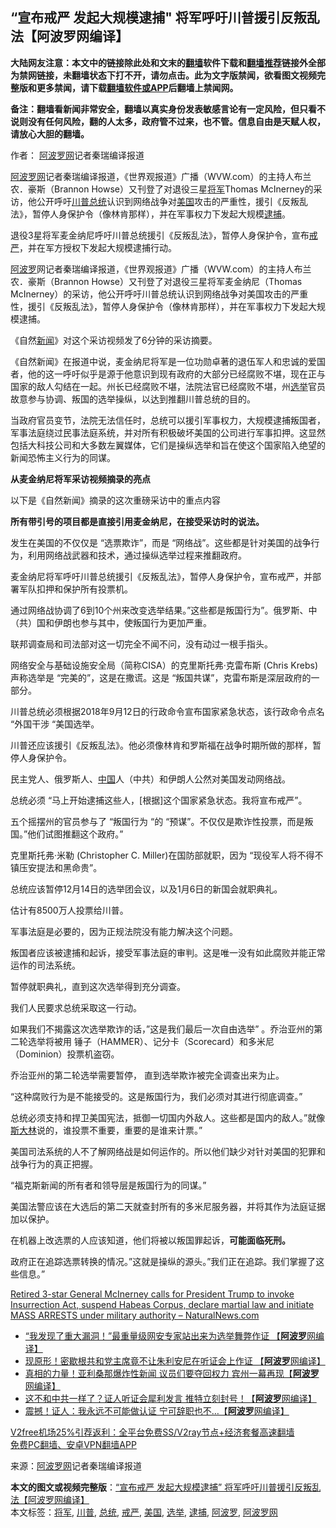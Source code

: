  <h2>“宣布戒严 发起大规模逮捕" 将军呼吁川普援引反叛乱法【阿波罗网编译】</h2> <p class="notice"><b>大陆网友注意：本文中的链接除此处和文末的<a href="https://github.com/bannedbook/fanqiang" >翻墙</a>软件下载和<a href="https://github.com/killgcd/justmysocks/blob/master/README.md">翻墙推荐</a>链接外全部为禁网链接，未翻墙状态下打不开，请勿点击。此为文字版禁闻，欲看图文视频完整版和更多禁闻，请下载<a href="https://github.com/bannedbook/fanqiang">翻墙软件或APP</a>后翻墙上禁闻网。</p><p>备注：翻墙看新闻非常安全，翻墙以真实身份发表敏感言论有一定风险，但只看不说则没有任何风险，翻的人太多，政府管不过来，也不管。信息自由是天赋人权，请放心大胆的翻墙。</b></p>  <div class="entry"> <p>作者： <span class='wp_keywordlink_affiliate'><a href="https://www.aboluowang.com/" title="阿波罗网" target="_blank">阿波罗网</a></span>记者秦瑞编译报道</p> <p id="summary"><a href="https://www.bannedbook.org/bnews/tag/%e9%98%bf%e6%b3%a2%e7%bd%97%e7%bd%91/" class="st_tag internal_tag" rel="tag" title="标签 阿波罗网 下的日志">阿波罗网</a>记者秦瑞编译报道，《世界观报道》广播（WVW.com）的主持人布兰农．豪斯（Brannon Howse）又刊登了对退役三星<a href="https://www.bannedbook.org/bnews/tag/%e5%b0%86%e5%86%9b/" class="st_tag internal_tag" rel="tag" title="标签 将军 下的日志">将军</a>Thomas McInerney的采访，他公开呼吁<a href="https://www.bannedbook.org/bnews/tag/%e5%b7%9d%e6%99%ae/" class="st_tag internal_tag" rel="tag" title="标签 川普 下的日志">川普</a><a href="https://www.bannedbook.org/bnews/tag/%e6%80%bb%e7%bb%9f/" class="st_tag internal_tag" rel="tag" title="标签 总统 下的日志">总统</a>认识到网络战争对<a href="https://www.bannedbook.org/bnews/tag/%e7%be%8e%e5%9b%bd/" class="st_tag internal_tag" rel="tag" title="标签 美国 下的日志">美国</a>攻击的严重性，援引《反叛乱法》，暂停人身保护令（像林肯那样），并在军事权力下发起大规模<a href="https://www.bannedbook.org/bnews/tag/%E9%80%AE%E6%8D%95/" class="st_tag internal_tag" rel="tag" title="标签 逮捕 下的日志">逮捕</a>。</p> <p>退役3星将军麦金纳尼呼吁川普总统援引《反叛乱法》，暂停人身保护令，宣布<a href="https://www.bannedbook.org/bnews/tag/%E6%88%92%E4%B8%A5/" class="st_tag internal_tag" rel="tag" title="标签 戒严 下的日志">戒严</a>，并在军方授权下发起大规模逮捕行动。</p> <p><a href="https://www.bannedbook.org/bnews/tag/%E9%98%BF%E6%B3%A2%E7%BD%97/" class="st_tag internal_tag" rel="tag" title="标签 阿波罗 下的日志">阿波罗</a>网记者秦瑞编译报道，《世界观报道》广播（WVW.com）的主持人布兰农．豪斯（Brannon Howse）又刊登了对退役三星将军麦金纳尼（Thomas McInerney）的采访，他公开呼吁川普总统认识到网络战争对美国攻击的严重性，援引《反叛乱法》，暂停人身保护令（像林肯那样），并在军事权力下发起大规模逮捕。</p> <p>《自然<span class='wp_keywordlink_affiliate'><a href="https://www.bannedbook.org/" title="新闻">新闻</a></span>》对这个采访视频发了6分钟的采访摘要。</p> <p>《自然新闻》在报道中说，麦金纳尼将军是一位功勋卓著的退伍军人和忠诚的爱国者，他的这一呼吁似乎是源于他意识到现有政府的大部分已经腐败不堪，现在正与国家的敌人勾结在一起。州长已经腐败不堪，法院法官已经腐败不堪，州<a href="https://www.bannedbook.org/bnews/tag/%e9%80%89%e4%b8%be/" class="st_tag internal_tag" rel="tag" title="标签 选举 下的日志">选举</a>官员故意参与协调、叛国的选举操纵，以达到推翻川普总统的目的。</p> <p>当政府官员变节，法院无法信任时，总统可以援引军事权力，大规模逮捕叛国者，军事法庭绕过民事法庭系统，并对所有积极破坏美国的公司进行军事扣押。这显然包括大科技公司和大多数左翼媒体，它们是操纵选举和旨在使这个国家陷入绝望的新闻恐怖主义行为的同谋。</p> <p><strong>从麦金纳尼将军采访视频摘录的亮点</strong></p> <p>以下是《自然新闻》摘录的这次重磅采访中的重点内容</p>  <p><strong>所有带引号的项目都是直接引用麦金纳尼，在接受采访时的说法。</strong></p> <p>发生在美国的不仅仅是 &#8220;选票欺诈&#8221;，而是 &#8220;网络战&#8221;。这些都是针对美国的战争行为，利用网络战武器和技术，通过操纵选举过程来推翻政府。</p> <p>麦金纳尼将军呼吁川普总统援引《反叛乱法》，暂停人身保护令，宣布戒严，并部署军队扣押和保护所有投票机。</p> <p>通过网络战协调了6到10个州来改变选举结果。&#8221;这些都是叛国行为&#8221;。俄罗斯、中（共）国和伊朗也参与其中，使叛国行为更加严重。</p> <p>联邦调查局和司法部对这一切完全不闻不问，没有动过一根手指头。</p> <p>网络安全与基础设施安全局（简称CISA）的克里斯托弗·克雷布斯 (Chris Krebs) 声称选举是 &#8220;完美的&#8221;，这是在撒谎。这是 &#8220;叛国共谋&#8221;，克雷布斯是深层政府的一部分。</p> <p>川普总统必须根据2018年9月12日的行政命令宣布国家紧急状态，该行政命令点名 &#8220;外国干涉 &#8220;美国选举。</p> <p>川普还应该援引《反叛乱法》。他必须像林肯和罗斯福在战争时期所做的那样，暂停人身保护令。</p> <p>民主党人、俄罗斯人、<span class='wp_keywordlink_affiliate'><a href="https://www.bannedbook.org/" title="中国" target="_blank">中国</a></span>人（中共）和伊朗人公然对美国发动网络战。</p>  <p>总统必须 &#8220;马上开始逮捕这些人，[根据]这个国家紧急状态。我将宣布戒严&#8221;。</p> <p>五个摇摆州的官员参与了 &#8220;叛国行为 &#8220;的 &#8220;预谋&#8221;。不仅仅是欺诈性投票，而是叛国。&#8221;他们试图推翻这个政府。&#8221;</p> <p>克里斯托弗·米勒 (Christopher C. Miller)在国防部就职，因为&nbsp;“现役军人将不得不镇压安提法和黑命贵”。</p> <p>总统应该暂停12月14日的选举团会议，以及1月6日的新国会就职典礼。</p> <p>估计有8500万人投票给川普。</p> <p>军事法庭是必要的，因为正规法院没有能力解决这个问题。</p> <p>叛国者应该被逮捕和起诉，接受军事法庭的审判。这是唯一没有如此腐败并能正常运作的司法系统。</p> <p>暂停就职典礼，直到这次选举得到充分调查。</p> <p>我们人民要求总统采取这一行动。</p>  <p>如果我们不揭露这次选举欺诈的话，”这是我们最后一次自由选举”&nbsp;。乔治亚州的第二轮选举将被用&nbsp;锤子（HAMMER）、记分卡（Scorecard）和多米尼（Dominion）投票机盗窃。</p> <p>乔治亚州的第二轮选举需要暂停，&nbsp;直到选举欺诈被完全调查出来为止。</p> <p>“这种腐败行为是不能接受的。这是叛国行为，我们必须对其进行彻底调查。”</p> <p>总统必须支持和捍卫美国宪法，抵御一切国内外敌人。这些都是国内的敌人。”就像<span class='wp_keywordlink'><a href="https://www.bannedbook.org/forum2/topic1256.html" title="斯大林（上、中、下册）" target="_blank">斯大林</a></span>说的，谁投票不重要，重要的是谁来计票。”</p> <p>美国司法系统的人不了解网络战是如何运作的。所以他们缺少对针对美国的犯罪和战争行为的真正把握。</p> <p>“福克斯新闻的所有者和领导层是叛国行为的同谋。”</p> <p>美国法警应该在大选后的第二天就查封所有的多米尼服务器，并将其作为法庭证据加以保护。</p> <p>在机器上改选票的人应该知道，他们将被以叛国罪起诉，<strong>可能面临死刑。</strong></p> <p>政府正在追踪选票转换的情况。”这就是操纵的源头。”我们正在追踪。我们掌握了这些信息。”</p>  <p><a href="https://www.naturalnews.com/2020-12-01-general-mcinerney-calls-for-president-trump-to-invoke-insurrection-act.html">Retired 3-star General McInerney calls for President Trump to invoke Insurrection Act, suspend Habeas Corpus, declare martial law and initiate MASS ARRESTS under military authority – NaturalNews.com</a></p> <ul class='op-related-articles' title='相关阅读'> <li><a href='https://www.bannedbook.org/bnews/cnnews/20201202/1440626.html' target='_blank'>“我发现了重大漏洞！”最重量级网安专家站出来为选举舞弊作证 【<b>阿波罗</b>网编译】</a></li> <li><a href='https://www.bannedbook.org/bnews/topimagenews/20201201/1440268.html' target='_blank'>现原形！密歇根共和党主席竟不让朱利安尼在听证会上作证 【<b>阿波罗</b>网编译】</a></li> <li><a href='https://www.bannedbook.org/bnews/cnnews/20201201/1440152.html' target='_blank'>真相的力量！亚利桑那爆炸性新闻 议员们要夺回权力 宾州一幕再现【<b>阿波罗</b>网编译】</a></li> <li><a href='https://www.bannedbook.org/bnews/cnnews/20201201/1440092.html' target='_blank'>这不和中共一样了？证人听证会犀利发言 推特立刻封号！【<b>阿波罗</b>网编译】</a></li> <li><a href='https://www.bannedbook.org/bnews/cnnews/20201201/1440032.html' target='_blank'>震撼！证人：我永远不可能做认证 宁可辞职也不…【<b>阿波罗</b>网编译】</a></li> </ul> <p class="texttj"> <a href="https://github.com/bannedbook/fanqiang/wiki/V2ray%E6%9C%BA%E5%9C%BA" target="_blank">V2free机场25%引荐返利：全平台免费SS/V2ray节点+经济套餐高速翻墙</a><br/> <a href="https://github.com/bannedbook/fanqiang/wiki/%E7%A6%81%E9%97%BB%E7%BD%91%E5%AE%89%E5%8D%93%E7%BF%BB%E5%A2%99%E6%96%B0%E9%97%BBAPP" target="_blank">免费PC翻墙、安卓VPN翻墙APP</a></p><p> 来源：<a href="https://www.aboluowang.com/2020/1202/1529682.html" target="_blank">阿波罗网</a>记者秦瑞编译报道 </p><a name='sharetosocial'></a>       <div><b>本文的图文或视频完整版</b>：<a href='https://www.bannedbook.org/bnews/topimagenews/20201202/1440808.html'>“宣布戒严 发起大规模逮捕&#8221; 将军呼吁川普援引反叛乱法【阿波罗网编译】</a></div>  </div><!--END ENTRY--> <div class="postfooter"> <div>本文标签：<a href="https://www.bannedbook.org/bnews/tag/%e5%b0%86%e5%86%9b/" rel="tag">将军</a>, <a href="https://www.bannedbook.org/bnews/tag/%e5%b7%9d%e6%99%ae/" rel="tag">川普</a>, <a href="https://www.bannedbook.org/bnews/tag/%e6%80%bb%e7%bb%9f/" rel="tag">总统</a>, <a href="https://www.bannedbook.org/bnews/tag/%E6%88%92%E4%B8%A5/" rel="tag">戒严</a>, <a href="https://www.bannedbook.org/bnews/tag/%e7%be%8e%e5%9b%bd/" rel="tag">美国</a>, <a href="https://www.bannedbook.org/bnews/tag/%e9%80%89%e4%b8%be/" rel="tag">选举</a>, <a href="https://www.bannedbook.org/bnews/tag/%E9%80%AE%E6%8D%95/" rel="tag">逮捕</a>, <a href="https://www.bannedbook.org/bnews/tag/%E9%98%BF%E6%B3%A2%E7%BD%97/" rel="tag">阿波罗</a>, <a href="https://www.bannedbook.org/bnews/tag/%e9%98%bf%e6%b3%a2%e7%bd%97%e7%bd%91/" rel="tag">阿波罗网</a></div>  </div><!--END POSTFOOTER--> 